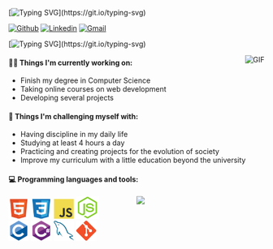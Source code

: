 [![Typing SVG](https://readme-typing-svg.herokuapp.com?color=00F743&vCenter=true&lines=Hi+there+%F0%9F%91%8B;This+is+Italo+Rodrigues!)](https://git.io/typing-svg)

[![Github](https://img.shields.io/badge/-Instagram-000?style=flat&logo=Instagram&logoColor=white)](https://www.instagram.com/italorodrigues_1/)
[![Linkedin](https://img.shields.io/badge/-LinkedIn-blue?style=flat&logo=Linkedin&logoColor=white)](https://www.linkedin.com/in/italo-adriano-97971619a/)
[![Gmail](https://img.shields.io/badge/-Gmail-c14438?style=flat&logo=Gmail&logoColor=white)](mailto:italosport110@hotmail.com)

[![Typing SVG](https://readme-typing-svg.herokuapp.com?duration=5000&color=F7F7F7&multiline=true&lines=Welcome+to+my+Github+page!)](https://git.io/typing-svg)

<img align="right" alt="GIF" src="https://media.giphy.com/media/MC6eSuC3yypCU/giphy.gif" />


#### 👨‍💻 Things I'm currently working on:
- Finish my degree in Computer Science
- Taking online courses on web development
- Developing several projects

####  :muscle: Things I'm challenging myself with:
- Having discipline in my daily life
- Studying at least 4 hours a day
- Practicing and creating projects for the evolution of society
- Improve my curriculum with a little education beyond the university

#### :computer: Programming languages and tools: 
<p>
	<img width="50%" align="right" src="https://github-readme-stats.vercel.app/api?username=italo-rodrigues1&show_icons=true&hide_border=true" />

<code><img width="8%" src="https://github.com/devicons/devicon/blob/master/icons/html5/html5-original.svg"></code>
<code><img width="8%" src="https://github.com/devicons/devicon/blob/master/icons/css3/css3-original.svg"></code>
<code><img width="8%" src="https://github.com/devicons/devicon/blob/master/icons/javascript/javascript-original.svg"></code>
<code><img width="9%" src="https://github.com/devicons/devicon/blob/master/icons/nodejs/nodejs-original.svg"></code>
<br />
<code><img width="8%" src="https://github.com/devicons/devicon/blob/master/icons/c/c-original.svg"></code>
<code><img width="8%" src="https://github.com/devicons/devicon/blob/master/icons/csharp/csharp-original.svg"></code>
<code><img width="8%" src="https://github.com/devicons/devicon/blob/master/icons/mysql/mysql-original.svg"></code>
<code><img width="8%" src="https://github.com/devicons/devicon/blob/master/icons/git/git-original.svg"></code>
<br />
</p>

